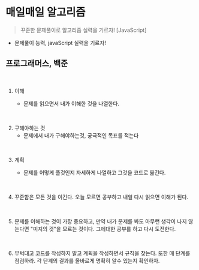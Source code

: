 # 매일매일 알고리즘

> 꾸준한 문제풀이로 알고리즘 실력을 기르자! [JavaScript]

- 문제풀이 능력, javaScript 실력을 기르자!

## 프로그래머스, 백준

<br/>

1. 이해

   - 문제를 읽으면서 내가 이해한 것을 나열한다.

<br/>

2. 구해야하는 것
   - 문제에서 내가 구해야하는것, 궁극적인 목표를 적는다

<br/>

3. 계획

   - 문제를 어떻게 풀것인지 자세하게 나열하고 그것을 코드로 옮긴다.

<br/>

4. 꾸준함은 모든 것을 이긴다. 오늘 모르면 공부하고 내일 다시 읽으면 이해가 된다.

<br/>

5. 문제를 이해하는 것이 가장 중요하고, 만약 내가 문제를 봐도 아무런 생각이 나지 않는다면 "미지의 것"을 모르는 것이다. 그에대한 공부를 하고 다시 도전한다.

<br/>

6. 무턱대고 코드를 작성하지 말고 계획을 작성하면서 규칙을 찾는다. 또한 매 단계를 점검하라. 각 단계의 결과를 올바르게 명확히 알수 있는지 확인하자.
